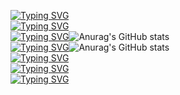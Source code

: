 [![Typing SVG](https://readme-typing-svg.herokuapp.com?color=%2336BCF7&lines=This+is+our+college+project)](https://git.io/typing-svg)<br>
[![Typing SVG](https://readme-typing-svg.herokuapp.com?color=%2336BCF7&lines=Made+by)](https://git.io/typing-svg)<br>
[![Typing SVG](https://readme-typing-svg.herokuapp.com?color=%2336BCF7&lines=Khibovskiy)](https://git.io/typing-svg)![Anurag's GitHub stats](https://github-readme-stats.vercel.app/api?username=Longin-Khibovskiy&show_icons=true&theme=radical)<br>
[![Typing SVG](https://readme-typing-svg.herokuapp.com?color=%2336BCF7&lines=Khusainov)](https://git.io/typing-svg)![Anurag's GitHub stats](https://github-readme-stats.vercel.app/api?username=Khusainceg77&show_icons=true&theme=radical)<br>
[![Typing SVG](https://readme-typing-svg.herokuapp.com?color=%2336BCF7&lines=Lanyouk)](https://git.io/typing-svg)<br>
[![Typing SVG](https://readme-typing-svg.herokuapp.com?color=%2336BCF7&lines=Furiak)](https://git.io/typing-svg)<br>
[![Typing SVG](https://readme-typing-svg.herokuapp.com?color=%2336BCF7&lines=Larionov)](https://git.io/typing-svg)<br>
